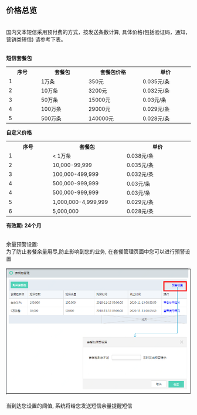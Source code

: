 ## 价格总览<br>
<br>
国内文本短信采用预付费的方式，按发送条数计算, 具体价格(包括验证码，通知，营销类短信) 请参考下表。<br><br>

**短信套餐包**<br>
<table>
     <tr align="center">
        <th width="200">序号</th>
        <th width="300">套餐包</th>
        <th width="300">套餐包价格</th>
        <th width="300">单价</th>
     </tr>
      <tr>
         <td>1</td>
         <td>1万条</td>
         <td>350元</td>
         <td>0.035元/条</td>
      </tr>
      <tr>
         <td>2</td>
         <td>10万条</td>
         <td>3200元</td>
         <td>0.032元/条</td>
      </tr>
      <tr>
         <td>3</td>
         <td>50万条</td>
         <td>15000元</td>
         <td>0.03元/条</td>
      </tr>
      <tr>
         <td>4</td>
         <td>100万条</td>
         <td>29000元</td>
         <td>0.029元/条</td>
      </tr>
      <tr>
         <td>5</td>
         <td>500万条</td>
         <td>140000元</td>
         <td>0.028元/条</td>
      </tr>
</table>

**自定义价格**<br>
<table>
     <tr align="center">
        <th width="200">序号</th>
        <th width="300">套餐包</th>
        <th width="300">单价</th>
     </tr>
      <tr>
         <td>1</td>
         <td>< 1万条</td>
         <td>0.038元/条</td>
      </tr>
      <tr>
         <td>2</td>
         <td>10,000-99,999</td>
         <td>0.035元/条</td>
      </tr>
      <tr>
         <td>3</td>
         <td>100,000-499,999</td>
         <td>0.032元/条</td>
      </tr>
      <tr>
         <td>4</td>
         <td>500,000-999,999</td>
         <td>0.03元/条</td>
      </tr>
      <tr>
         <td>4</td>
         <td>500,000-999,999</td>
         <td>0.03元/条</td>
      </tr>
      <tr>
         <td>5</td>
         <td>1,000,000-4,999,999</td>
         <td>0.029元/条</td>
      </tr>
      <tr>
         <td>6</td>
         <td>5,000,000</td>
         <td>0.028元/条</td>
      </tr>
</table>

**有效期: 24个月**<br><br>

余量预警设置:<br>
为了防止套餐余量用尽,防止影响到您的业务, 在套餐管理页面中您可以进行预警设置<br><br>
![预警设置](../../../../image/Short-Message-Service/dx-001.png)<br><br>
当到达您设置的阈值, 系统将给您发送短信余量提醒短信
